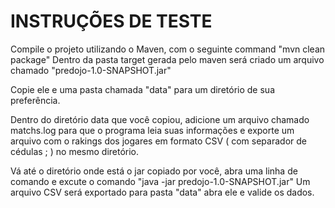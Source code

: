 INSTRUÇÕES DE TESTE
========
Compile o projeto utilizando o Maven, com o seguinte command "mvn clean package"
Dentro da pasta target gerada pelo maven será criado um arquivo chamado "predojo-1.0-SNAPSHOT.jar"

Copie ele e uma pasta chamada "data" para um diretório de sua preferência.

Dentro do diretório data que você copiou, adicione um arquivo chamado matchs.log para que o programa leia suas
informações e exporte um arquivo com o rakings dos jogares em formato CSV ( com separador de cédulas ; ) no mesmo diretório.

Vá até o diretório onde está o jar copiado por você, abra uma linha de comando e excute o comando "java -jar predojo-1.0-SNAPSHOT.jar"
Um arquivo CSV será exportado para pasta "data" abra ele e valide os dados.
